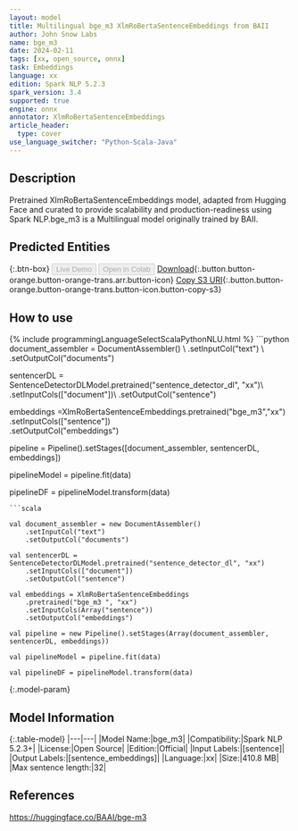 ```yaml
---
layout: model
title: Multilingual bge_m3 XlmRoBertaSentenceEmbeddings from BAII
author: John Snow Labs
name: bge_m3
date: 2024-02-11
tags: [xx, open_source, onnx]
task: Embeddings
language: xx
edition: Spark NLP 5.2.3
spark_version: 3.4
supported: true
engine: onnx
annotator: XlmRoBertaSentenceEmbeddings
article_header:
  type: cover
use_language_switcher: "Python-Scala-Java"
---
```


## Description

Pretrained XlmRoBertaSentenceEmbeddings model, adapted from Hugging Face and curated to provide scalability and production-readiness using Spark NLP.bge_m3 is a Multilingual model originally trained by BAII.

## Predicted Entities



{:.btn-box}
<button class="button button-orange" disabled>Live Demo</button>
<button class="button button-orange" disabled>Open in Colab</button>
[Download](https://s3.amazonaws.com/auxdata.johnsnowlabs.com/public/models/bge_m3_xx_5.2.3_3.4_1707668886363.zip){:.button.button-orange.button-orange-trans.arr.button-icon}
[Copy S3 URI](s3://auxdata.johnsnowlabs.com/public/models/bge_m3_xx_5.2.3_3.4_1707668886363.zip){:.button.button-orange.button-orange-trans.button-icon.button-copy-s3}

## How to use



<div class="tabs-box" markdown="1">
{% include programmingLanguageSelectScalaPythonNLU.html %}
```python
document_assembler = DocumentAssembler() \
    .setInputCol("text") \
    .setOutputCol("documents")
    
sentencerDL = SentenceDetectorDLModel.pretrained("sentence_detector_dl", "xx")\ 
    .setInputCols(["document"])\ 
    .setOutputCol("sentence")
    
embeddings =XlmRoBertaSentenceEmbeddings.pretrained("bge_m3","xx") \
            .setInputCols(["sentence"]) \
            .setOutputCol("embeddings")

pipeline = Pipeline().setStages([document_assembler, sentencerDL, embeddings])

pipelineModel = pipeline.fit(data)

pipelineDF = pipelineModel.transform(data)

```
```scala

val document_assembler = new DocumentAssembler()
    .setInputCol("text") 
    .setOutputCol("documents")
    
val sentencerDL = SentenceDetectorDLModel.pretrained("sentence_detector_dl", "xx")
    .setInputCols(["document"])
    .setOutputCol("sentence")
    
val embeddings = XlmRoBertaSentenceEmbeddings 
    .pretrained("bge_m3 ", "xx")
    .setInputCols(Array("sentence")) 
    .setOutputCol("embeddings") 

val pipeline = new Pipeline().setStages(Array(document_assembler, sentencerDL, embeddings))

val pipelineModel = pipeline.fit(data)

val pipelineDF = pipelineModel.transform(data)
```
</div>

{:.model-param}
## Model Information

{:.table-model}
|---|---|
|Model Name:|bge_m3|
|Compatibility:|Spark NLP 5.2.3+|
|License:|Open Source|
|Edition:|Official|
|Input Labels:|[sentence]|
|Output Labels:|[sentence_embeddings]|
|Language:|xx|
|Size:|410.8 MB|
|Max sentence length:|32|

## References

https://huggingface.co/BAAI/bge-m3
